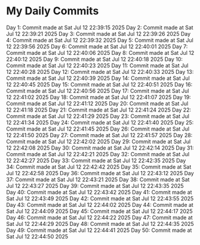 # My Daily Commits

Day 1: Commit made at Sat Jul 12 22:39:15 2025
Day 2: Commit made at Sat Jul 12 22:39:21 2025
Day 3: Commit made at Sat Jul 12 22:39:26 2025
Day 4: Commit made at Sat Jul 12 22:39:32 2025
Day 5: Commit made at Sat Jul 12 22:39:56 2025
Day 6: Commit made at Sat Jul 12 22:40:01 2025
Day 7: Commit made at Sat Jul 12 22:40:06 2025
Day 8: Commit made at Sat Jul 12 22:40:12 2025
Day 9: Commit made at Sat Jul 12 22:40:18 2025
Day 10: Commit made at Sat Jul 12 22:40:23 2025
Day 11: Commit made at Sat Jul 12 22:40:28 2025
Day 12: Commit made at Sat Jul 12 22:40:33 2025
Day 13: Commit made at Sat Jul 12 22:40:39 2025
Day 14: Commit made at Sat Jul 12 22:40:45 2025
Day 15: Commit made at Sat Jul 12 22:40:51 2025
Day 16: Commit made at Sat Jul 12 22:40:56 2025
Day 17: Commit made at Sat Jul 12 22:41:02 2025
Day 18: Commit made at Sat Jul 12 22:41:07 2025
Day 19: Commit made at Sat Jul 12 22:41:12 2025
Day 20: Commit made at Sat Jul 12 22:41:18 2025
Day 21: Commit made at Sat Jul 12 22:41:24 2025
Day 22: Commit made at Sat Jul 12 22:41:29 2025
Day 23: Commit made at Sat Jul 12 22:41:34 2025
Day 24: Commit made at Sat Jul 12 22:41:40 2025
Day 25: Commit made at Sat Jul 12 22:41:45 2025
Day 26: Commit made at Sat Jul 12 22:41:50 2025
Day 27: Commit made at Sat Jul 12 22:41:57 2025
Day 28: Commit made at Sat Jul 12 22:42:02 2025
Day 29: Commit made at Sat Jul 12 22:42:08 2025
Day 30: Commit made at Sat Jul 12 22:42:14 2025
Day 31: Commit made at Sat Jul 12 22:42:21 2025
Day 32: Commit made at Sat Jul 12 22:42:27 2025
Day 33: Commit made at Sat Jul 12 22:42:35 2025
Day 34: Commit made at Sat Jul 12 22:42:42 2025
Day 35: Commit made at Sat Jul 12 22:42:58 2025
Day 36: Commit made at Sat Jul 12 22:43:12 2025
Day 37: Commit made at Sat Jul 12 22:43:21 2025
Day 38: Commit made at Sat Jul 12 22:43:27 2025
Day 39: Commit made at Sat Jul 12 22:43:35 2025
Day 40: Commit made at Sat Jul 12 22:43:42 2025
Day 41: Commit made at Sat Jul 12 22:43:49 2025
Day 42: Commit made at Sat Jul 12 22:43:55 2025
Day 43: Commit made at Sat Jul 12 22:44:02 2025
Day 44: Commit made at Sat Jul 12 22:44:09 2025
Day 45: Commit made at Sat Jul 12 22:44:17 2025
Day 46: Commit made at Sat Jul 12 22:44:22 2025
Day 47: Commit made at Sat Jul 12 22:44:29 2025
Day 48: Commit made at Sat Jul 12 22:44:35 2025
Day 49: Commit made at Sat Jul 12 22:44:41 2025
Day 50: Commit made at Sat Jul 12 22:44:50 2025
